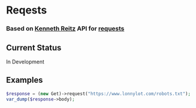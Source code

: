 # Reqests
### Based on [Kenneth Reitz](https://github.com/kennethreitz) API for [requests](https://github.com/kennethreitz/requests)

## Current Status
In Development

## Examples
```php
$response = (new Get)->request("https://www.lonnylot.com/robots.txt");
var_dump($response->body);
```